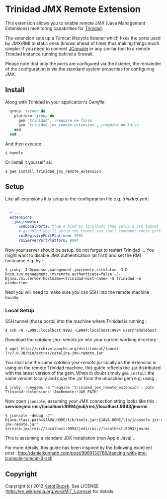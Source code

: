 # Trinidad JMX Remote Extension

This extension allows you to enable remote JMX (Java Management Extensions) 
monitoring capabilities for [Trinidad](https://github.com/trinidad/trinidad/).

The extension sets up a Tomcat lifecycle listener which fixes the ports used by
JMX/RMI to static ones (known ahead of time) thus making things much simpler if
you need to connect [JConsole](http://bit.ly/jconsole) or any similar tool to a
remote Trinidad instance running behind a firewall.

Please note that only the ports are configured via the listener, the remainder 
of the configuration is via the standard system properties for configuring JMX. 

## Install

Along with Trinidad in your application's *Gemfile*:

```ruby
  group :server do
    platform :jruby do
      gem 'trinidad', :require => false
      gem 'trinidad_jmx_remote_extension', :require => false
    end
  end
```

And then execute:

    $ bundle

Or install it yourself as:

    $ gem install trinidad_jmx_remote_extension

## Setup

Like all extensions it is setup in the configuration file e.g. *trinidad.yml* :

```yaml
---
  # ...
  extensions:
    jmx_remote:
      useLocalPorts: true # bind to localhost than setup a ssh tunnel
      # assuming you'll setup the tunnel you shall remember these ports :
      rmiRegistryPortPlatform: 9993
      rmiServerPortPlatform: 9994
```

Now your server should be setup, do not forget to restart Trinidad ... You might
want to disable JMX authentication (at first) and set the RMI hostname e.g. by :

    $ jruby -J-Dcom.sun.management.jmxremote.ssl=false -J-D-Dcom.sun.management.jmxremote.authenticate=false -J-Djava.rmi.server.hostname=<trinidad-host-name> -S trinidad -e production

Next you will need to make sure you can SSH into the remote machine locally.

### Local Setup

SSH tunnel (those ports) into the machine where Trinidad is running :

    $ ssh -N -L9993:localhost:9993 -L9994:localhost:9994 user@remotehost

Download the *catalina-jmx-remote.jar* into your current working directory :

    $ wget http://archive.apache.org/dist/tomcat/tomcat-7/v7.0.30/bin/extras/catalina-jmx-remote.jar

You shall use the same *catalina-jmx-remote.jar* locally as the extension is 
using on the remote Trinidad machine, this guide reflects the .jar distributed 
with the latest version of the gem. When in doubt simply `gem install` the same
version locally and copy the .jar from the unpacked gem e.g. using :

    $ jruby -rubygems -e "require 'trinidad_jmx_remote_extension'; puts Trinidad::Extensions::JmxRemote::JAR_PATH"

Now open `jconsole`, assuming your JMX connection string looks like this :
**service:jmx:rmi://localhost:9994/jndi/rmi://localhost:9993/jmxrmi**

    $ jconsole -debug -J"-Djava.class.path=$JAVA_HOME/lib/tools.jar:$JAVA_HOME/lib/jconsole.jar:catalina-jmx-remote.jar" service:jmx:rmi://localhost:9994/jndi/rmi://localhost:9993/jmxrmi

This is assuming a standard JDK installation (non Apple Java) ...

For more details, this guide has been inspired by the following excellent post :
http://danielkunnath.com/post/9969130766/dancing-with-jmx-jconsole-tomcat-6-ssh

## Copyright

Copyright (c) 2012 [Karol Bucek](https://github.com/kares).
See LICENSE (http://en.wikipedia.org/wiki/MIT_License) for details.
